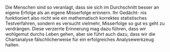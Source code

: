 Die Menschen sind so veranlagt, dass sie sich im Durchschnitt besser an eigene Erfolge als an eigene Misserfolge erinnern. Ihr Gedächt- nis funktioniert also nicht wie ein mathematisch korrektes statistisches Testverfahren, sondern es versucht vielmehr, Misserfolge so gut es geht zu verdrängen. Diese verzerrte Erinnerung mag dazu führen, dass wir wohlgemut durchs Leben gehen, aber sie führt auch dazu, dass wir die Chartanalyse fälschlicherweise für ein erfolgreiches Analysewerkzeug halten.

